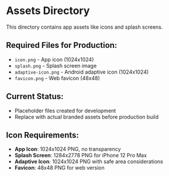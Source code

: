 # Assets Directory

This directory contains app assets like icons and splash screens.

## Required Files for Production:

- `icon.png` - App icon (1024x1024)
- `splash.png` - Splash screen image
- `adaptive-icon.png` - Android adaptive icon (1024x1024)
- `favicon.png` - Web favicon (48x48)

## Current Status:
- Placeholder files created for development
- Replace with actual branded assets before production build

## Icon Requirements:
- **App Icon**: 1024x1024 PNG, no transparency
- **Splash Screen**: 1284x2778 PNG for iPhone 12 Pro Max
- **Adaptive Icon**: 1024x1024 PNG with safe area considerations
- **Favicon**: 48x48 PNG for web version
